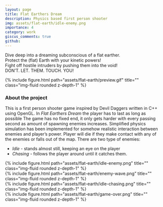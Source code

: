 ```yaml
---
layout: page
title: Flat Earthers Dream 
description: Physics based first person shooter 
img: assets/flat-earth/idle-enemy.png
importance: 4
category: work 
giscus_comments: true
github: 
---
```


Dive deep into a dreaming subconscious of a flat earther.\
Protect the (flat) Earth with your kinetic powers!\
Fight off hostile intruders by pushing them into the void!\
DON’T. LET. THEM. TOUCH. YOU!

{% include figure.html path="assets/flat-earth/preview.gif" title="" class="img-fluid rounded z-depth-1" %}

### About the project 
This is a first person shooter game inspired by Devil Daggers written in C++ using OpenGL. In _Flat Earthers Dream_ the player has to last as long as possible The game has no fixed end, it only gets harder with every passing second as amount of spawning enemies increases. Simplified physics simulation has been implemented for somehow realistic interaction between enemies and player’s power. Player will die if they make contact with any of the enemies or falls out of the map.
There are two type of enemies: 
- _Idle_ - stands almost still, keeping an eye on the player 
- _Chasing_ - follows the player around until it catches them.

<div class="row">
    <div class="col-sm mt-3 mt-md-0">
        {% include figure.html path="assets/flat-earth/idle-enemy.png" title="" class="img-fluid rounded z-depth-1" %}
    </div>
    <div class="col-sm mt-3 mt-md-0">
        {% include figure.html path="assets/flat-earth/enemy-wave.png" title="" class="img-fluid rounded z-depth-1" %}
    </div>
</div>

<div class="row">
    <div class="col-sm mt-3 mt-md-0">
        {% include figure.html path="assets/flat-earth/idle-chasing.png" title="" class="img-fluid rounded z-depth-1" %}
    </div>
    <div class="col-sm mt-3 mt-md-0">
        {% include figure.html path="assets/flat-earth/game-over.png" title="" class="img-fluid rounded z-depth-1" %}
    </div>
</div>
